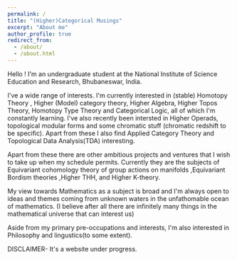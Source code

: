 ```yaml
---
permalink: /
title: "(Higher)Categorical Musings"
excerpt: "About me"
author_profile: true
redirect_from: 
  - /about/
  - /about.html
---
```

Hello ! I'm an undergraduate student at the National Institute of Science Education and Research, Bhubaneswar, India.

I've a wide range of interests. I'm currently interested in (stable) Homotopy Theory , Higher (Model) category theory, Higher Algebra, Higher Topos Theory, Homotopy Type Theory and Categorical Logic, all of which I'm constantly learning. I've also recently been intersted in Higher Operads, topological modular forms and some chromatic stuff (chromatic redshift to be specific). Apart from these I also find Applied Category Theory and Topological Data Analysis(TDA) interesting.

Apart from these there are other ambitious projects and ventures that I wish to take up when my schedule permits. Currently they are the subjects of Equivariant cohomology theory of group actions on  manifolds ,Equivariant Bordism theories ,Higher THH, and Higher K-theory.

My view towards Mathematics as a subject is broad and I'm always open to ideas and themes coming from unknown waters in the unfathomable ocean of mathematics. (I believe after all there are infinitely many things in the mathematical universe that can interest us) 

Aside from my primary pre-occupations and interests, I'm also interested in Philosophy and lingustics(to some extent).


DISCLAIMER- It's a website under progress.
